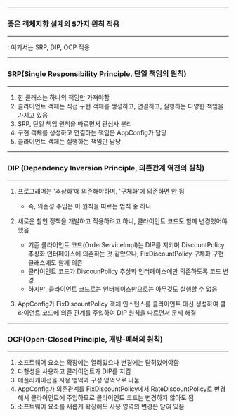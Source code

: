 -----
### 좋은 객체지향 설계의 5가지 원칙 적용
-----
: 여기서는 SRP, DIP, OCP 적용

-----
### SRP(Single Responsibility Principle, 단일 책임의 원칙)
-----
1. 한 클래스는 하나의 책임만 가져야함
2. 클라이언트 객체는 직접 구현 객체를 생성하고, 연결하고, 실행하는 다양한 책임을 가지고 있음
3. SRP, 단일 책임 원칙을 따르면서 관심사 분리
4. 구현 객체를 생성하고 연결하는 책임은 AppConfig가 담당
5. 클라이언트 객체는 실행하는 책임만 담당

-----
### DIP (Dependency Inversion Principle, 의존관계 역전의 원칙)
-----
1. 프로그래머는 '추상화'에 의존해야하며, '구체화'에 의존하면 안 됨
   - 즉, 의존성 주입은 이 원칙을 따르는 법칙 중 하나
  
2. 새로운 할인 정책을 개발하고 적용하려고 하니, 클라이언트 코드도 함께 변경했어야 했음
   - 기존 클라이언트 코드(OrderServiceImpl)는 DIP를 지키며 DiscountPolicy 추상화 인터페이스에 의존하는 것 같았으나, FixDiscountPolicy 구체화 구현 클래스에도 함께 의존
   - 클라이언트 코드가 DiscounPolicy 추상화 인터페이스에만 의존하도록 코드 변경
   - 하지만, 클라이언트 코드로는 인터페이스만으로는 아무것도 실행할 수 없음

3. AppConfig가 FixDiscountPolicy 객체 인스턴스를 클라이언트 대신 생성하여 클라이언트 코드에 의존 관계를 주입하여 DIP 원칙을 따르면서 문제 해결

-----
### OCP(Open-Closed Principle, 개방-폐쇄의 원칙)
-----
1. 소프트웨어 요소는 확장에는 열려있으나 변경에는 닫혀있어야함
2. 다형성을 사용하고 클라이언트가 DIP를 지킴
3. 애플리케이션을 사용 영역과 구성 영역으로 나눔
4. AppConfig가 의존관계를 FixDiscountPolicy에서 RateDiscountPolicy로 변경해서 클라이언트에 주입하므로 클라이언트 코드는 변경하지 않아도 됨
5. 소프트웨어 요소를 새롭게 확장해도 사용 영역의 변경은 닫혀 있음
